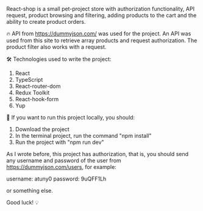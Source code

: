 React-shop is a small pet-project store with authorization functionality, API request, product browsing and filtering, adding products to the cart and the ability to create product orders. 

🔥 API from https://dummyjson.com/ was used for the project. An API was used from this site to retrieve array products and request authorization. The product filter also works with a request. 

🛠 Technologies used to write the project:
1. React
2. TypeScript 
3. React-router-dom
4. Redux Toolkit
5. React-hook-form
6. Yup

👀 If you want to run this project locally, you should:

1. Download the project
2. In the terminal project, run the command "npm install"
3. Run the project with "npm run dev"

As I wrote before, this project has authorization, that is, you should send any username and password of the user from https://dummyjson.com/users, for example:

username: atuny0
password: 9uQFF1Lh

or something else.

Good luck! 💡
